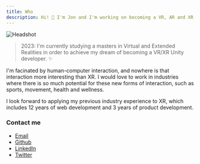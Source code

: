 ```yaml
---
title: Who
description: Hi! 👋 I'm Jon and I'm working on becoming a VR, AR and XR Unity developer
---
```


![Headshot](/assets/jon-headshot-2.jpg)

> 2023: I'm currently studying a masters in Virtual and Extended Realities in order to achieve my dream of becoming a VR/XR Unity developer. ✨

I'm facinated by human-computer interaction, and nowhere is that interaction more interesting than XR. I would love to work in industries where there is so much potential for these new forms of interaction, such as sports, movement, health and wellness.

I look forward to applying my previous industry experience to XR, which includes 12 years of web development and 3 years of product development.

### Contact me

- [Email](mailto:jon@jonhiggins.co.uk)
- [Github](https://github.com/jonjhiggins/)
- [LinkedIn](https://linkedin.com/in/jonjhiggins)
- [Twitter](https://twitter.com/jonjhiggins)
